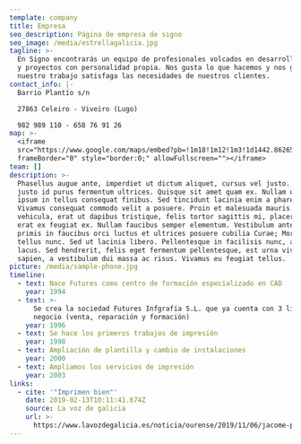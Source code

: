 ```yaml
---
template: company
title: Empresa
seo_description: Página de empresa de signo
seo_image: /media/estrellagalicia.jpg
tagline: >-
  En Signo encontrarás un equipo de profesionales volcados en desarrollar ideas
  y proyectos con personalidad propia. Nos gusta lo que hacemos y nos gusta que
  nuestro trabajo satisfaga las necesidades de nuestros clientes.
contact_info: |-
  Barrio Plantío s/n

  27863 Celeiro - Viveiro (Lugo)

  982 989 110 - 658 76 91 26
map: >-
  <iframe
  src="https://www.google.com/maps/embed?pb=!1m18!1m12!1m3!1d1442.8626597602552!2d-7.588407802270183!3d43.674682197681065!2m3!1f0!2f0!3f0!3m2!1i1024!2i768!4f13.1!3m3!1m2!1s0xd321a950553e0b3%3A0xb14ff8945459f4e5!2sSIGNO%20TALLER%20DEL%20R%C3%93TULO%20(Grupo%20FUTURES)!5e0!3m2!1sen!2ses!4v1573121332642!5m2!1sen!2ses"
  frameBorder="0" style="border:0;" allowFullscreen=""></iframe>
team: []
description: >-
  Phasellus augue ante, imperdiet ut dictum aliquet, cursus vel justo. Duis sed
  justo id purus fermentum ultrices. Quisque sit amet quam ex. Nullam ultrices
  ipsum in tellus consequat finibus. Sed tincidunt lacinia enim a pharetra.
  Vivamus consequat commodo velit a posuere. Proin et malesuada mauris. Fusce
  vehicula, erat ut dapibus tristique, felis tortor sagittis mi, placerat ornare
  erat ex feugiat ex. Nullam faucibus semper elementum. Vestibulum ante ipsum
  primis in faucibus orci luctus et ultrices posuere cubilia Curae; Morbi at
  tellus nunc. Sed ut lacinia libero. Pellentesque in facilisis nunc, ac porta
  lacus. Sed hendrerit, felis eget fermentum pellentesque, est urna viverra
  sapien, a vestibulum dui massa ac risus. Vivamus eu feugiat tellus.
picture: /media/sample-phone.jpg
timeline:
  - text: Nace Futures como centro de formación especializado en CAD
    year: 1994
  - text: >-
      Se crea la sociedad Futures Infgrafía S.L. que ya cuenta con 3 líneas de
      negocio (venta, reparación y formación)
    year: 1996
  - text: Se hace los primeros trabajos de impresión
    year: 1998
  - text: Ampliación de plantilla y cambio de instalaciones
    year: 2000
  - text: Ampliamos los servicios de impresión
    year: 2003
links:
  - cite: '"Imprimen bien"'
    date: 2019-02-13T10:11:41.674Z
    source: La voz de galicia
    url: >-
      https://www.lavozdegalicia.es/noticia/ourense/2019/11/06/jacome-propone-construir-ourense-mayor-rascacielos-espana/00031573036556246570366.htm
---
```


